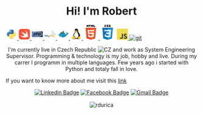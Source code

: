 <h1 align="center">Hi! I'm Robert</h1>

<a href="https://www.python.org" target="_blank"> <img src="https://raw.githubusercontent.com/devicons/devicon/master/icons/python/python-original.svg" alt="python" width="30" height="30"/> </a> 
<a href="https://www.swift.org" target="_blank"> <img src="https://raw.githubusercontent.com/devicons/devicon/master/icons/swift/swift-original.svg" alt="swift" width="30" height="30"/> </a> 
<a href="https://www.swift.org" target="_blank"> <img src="https://raw.githubusercontent.com/devicons/devicon/master/icons/php/php-original.svg" alt="php" width="30" height="30"/> </a> 
<a href="https://www.mysql.com/" target="_blank"> <img src="https://raw.githubusercontent.com/devicons/devicon/master/icons/mysql/mysql-original-wordmark.svg" alt="mysql" width="30" height="30"/> </a> 
 <a href="https://www.linux.org/" target="_blank"> <img src="https://raw.githubusercontent.com/devicons/devicon/master/icons/docker/docker-original.svg" alt="linux" width="30" height="30"/> </a> 
  <a href="https://www.linux.org/" target="_blank"> <img src="https://raw.githubusercontent.com/devicons/devicon/master/icons/linux/linux-original.svg" alt="linux" width="30" height="30"/> </a> 
<a href="https://www.w3.org/html/" target="_blank"> <img src="https://raw.githubusercontent.com/devicons/devicon/master/icons/html5/html5-original-wordmark.svg" alt="html5" width="40" height="40"/> </a>
<a href="https://www.w3schools.com/css/" target="_blank"> <img src="https://raw.githubusercontent.com/devicons/devicon/master/icons/css3/css3-original-wordmark.svg" alt="css3" width="40" height="40"/></a> 
<a href="https://developer.mozilla.org/en-US/docs/Web/JavaScript" target="_blank"> <img src="https://raw.githubusercontent.com/devicons/devicon/master/icons/javascript/javascript-original.svg" alt="javascript" width="30" height="30"/> </a>
<a href="https://git-scm.com/" target="_blank"> <img src="https://www.vectorlogo.zone/logos/git-scm/git-scm-icon.svg" alt="git" width="30" height="30"/></a>

<p align="center">
I'm currently live in Czech Republic <img src="https://upload.wikimedia.org/wikipedia/commons/thumb/c/cb/Flag_of_the_Czech_Republic.svg/220px-Flag_of_the_Czech_Republic.svg.png" alt="CZ" width="20" height="15"/> and work as System Engineering Supervisor. Programming & technology is my job, hobby and live. During my carrer I programm in multiple languages. Few years ago i started with Python and totaly fall in love.

If you want to know more about me visit this <a href="https://prace.foxconn.cz/content/Lide-RobertDurica/" target="_blank"> link</a> 
</p>
<div align="center">

  [![Linkedin Badge](https://img.shields.io/badge/-LinkedIn-blue?style=flat-square&logo=Linkedin&logoColor=white&link=https://www.linkedin.com/in/robert-durica/)](https://www.linkedin.com/in/robert-durica/)
  [![Facebook Badge](https://img.shields.io/badge/-Facebook-blue?style=flat-square&logo=Facebook&logoColor=white&link=https://www.facebook.com/robert.durica.3/)](https://www.facebook.com/robert.durica.3/)
  [![Gmail Badge](https://img.shields.io/badge/-Gmail-c14438?style=flat-square&logo=Gmail&logoColor=white&link=mailto:rdurica@gmail.com)](mailto:rdurica@gmail.com)
</div>
 
 <div align="center">
  <img align="center" src="https://github-readme-stats.vercel.app/api/top-langs?username=rdurica&show_icons=true&theme=dark&title_color=ffffff&locale=en&layout=compact" alt="rdurica" />
 </div>
